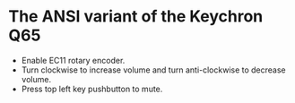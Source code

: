 # The ANSI variant of the Keychron Q65

- Enable EC11 rotary encoder.
- Turn clockwise to increase volume and turn anti-clockwise to decrease volume.
- Press top left key pushbutton to mute.
